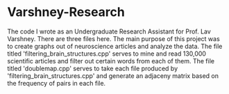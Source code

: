 # Varshney-Research
The code I wrote as an Undergraduate Research Assistant for Prof. Lav Varshney.
There are three files here.
The main purpose of this project was to create graphs out of neuroscience articles and analyze the data. 
The file titled 'filtering_brain_structures.cpp' serves to mine and read 130,000 scientific articles and filter out certain words from each of them.
The file titled 'doublemap.cpp' serves to take each file produced by 'filtering_brain_structures.cpp' and generate an adjaceny matrix based on the frequency of pairs in each file.
